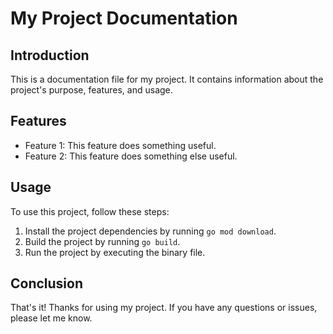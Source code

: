 # My Project Documentation

## Introduction

This is a documentation file for my project. It contains information about the project's purpose, features, and usage.

## Features

- Feature 1: This feature does something useful.
- Feature 2: This feature does something else useful.

## Usage

To use this project, follow these steps:

1. Install the project dependencies by running `go mod download`.
2. Build the project by running `go build`.
3. Run the project by executing the binary file.

## Conclusion

That's it! Thanks for using my project. If you have any questions or issues, please let me know.

